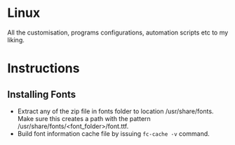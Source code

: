 # Linux
All the customisation, programs configurations, automation scripts etc to my liking.

# Instructions

## Installing Fonts
* Extract any of the zip file in fonts folder to location /usr/share/fonts. Make sure this creates a path with the pattern /usr/share/fonts/<font_folder>/font.ttf.
* Build font information cache file by issuing `fc-cache -v` command.
